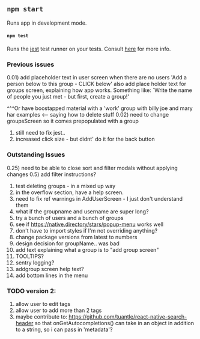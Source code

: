 ## `npm start`

Runs app in development mode.

#### `npm test`

Runs the [jest](https://github.com/facebook/jest) test runner on your tests. Consult [here](https://github.com/expo/expo/tree/master/packages/jest-expo) for more info.


### Previous issues
0.01) add placeholder text in user screen when there are no users 'Add a person below to this group - CLICK below' also add place holder text for groups screen, explaining how app works. Something like: `Write the name of people you just met - but first, create a group!'

^^^Or have boostapped material with a 'work' group with billy joe and mary har examples <-- saying how to delete stuff
0.02) need to change groupsScreen so it comes prepopulated with a group
1) still need to fix jest..
2) increased click size - but didnt' do it for the back button

### Outstanding Issues
0.25) need to be able to close sort and filter modals without applying changes
0.5) add filter instructions?
1) test deleting groups - in a mixed up way
2) in the overflow section, have a help screen.
2) need to fix ref warnings in AddUserScreen - I just don't understand them
3) what if the groupname and username are super long?
5) try a bunch of users and a bunch of groups
6) see if https://native.directory/stars/popup-menu works well
7) don't have to import styles if I'm not overriding anything?
8) change package versions from latest to numbers
9) design decision for groupName.. was bad
10) add text explaining what a group is to "add group screen"
11) TOOLTIPS?
12) sentry logging?
13) addgroup screen help text?
14) add bottom lines in the menu


### TODO version 2:
1) allow user to edit tags
2) allow user to add more than 2 tags
3) maybe contribute to: https://github.com/tuantle/react-native-search-header so that
onGetAutocompletions() can take in an object in addition to a string, so i can pass in 'metadata'?